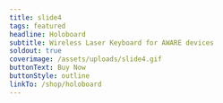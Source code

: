 ```yaml
---
title: slide4
tags: featured
headline: Holoboard
subtitle: Wireless Laser Keyboard for AWARE devices
soldout: true
coverimage: /assets/uploads/slide4.gif
buttonText: Buy Now
buttonStyle: outline
linkTo: /shop/holoboard
---
```

